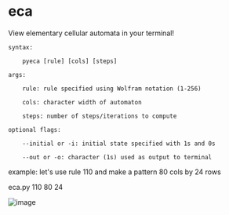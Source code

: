 # eca
View elementary cellular automata in your terminal!

    syntax:
        
        pyeca [rule] [cols] [steps]
        
    args:
        
        rule: rule specified using Wolfram notation (1-256)
        
        cols: character width of automaton
        
        steps: number of steps/iterations to compute
        
    optional flags:
    
        --initial or -i: initial state specified with 1s and 0s
        
        --out or -o: character (1s) used as output to terminal
        

example: let's use rule 110 and make a pattern 80 cols by 24 rows

eca.py 110 80 24

![image](https://user-images.githubusercontent.com/64670342/164933697-283d0fe9-b2f1-45f7-840f-0db1f3a36d39.png)

